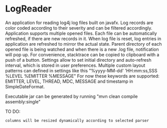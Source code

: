 # LogReader
An application for reading log4j log files built on javafx. Log records are color coded according to their severity and can be filtered accordingly.
Application supports multiple opened files.
Each file can be automatically refreshed, if there are new records in it.
When log file is reset, log entries in application are refreshed to mirror the actual state.
Parent directory of each opened file is being watched and when there is a new .log file, notification will pop up.
For convenience, stacktrace can be copied to clipboard with a push of a button.
Settings allow to set initial directory and auto-refresh interval, which is stored in user preferences.
Multiple custom layout patterns can defined in settings like this "%yyyy-MM-dd' 'HH:mm:ss,SSS %LEVEL %EMITTER %MESSAGE"
For now these keywords are supported: EMITTER, LEVEL, THREAD, MDC, MESSAGE and timestamp in SimpleDateFormat.


Executable jar can be generated by running "mvn clean compile assembly:single"

TO DO:

    columns will be resized dynamically according to selected parser
